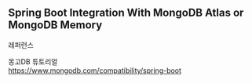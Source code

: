## Spring Boot Integration With MongoDB Atlas or MongoDB Memory

레퍼런스

몽고DB 튜토리얼<br/>
https://www.mongodb.com/compatibility/spring-boot